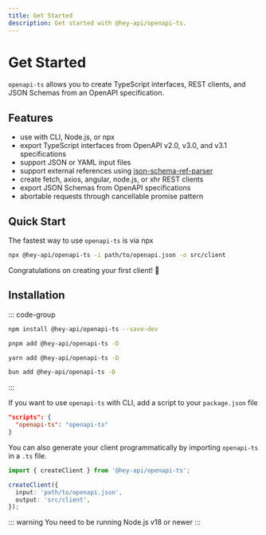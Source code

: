 ```yaml
---
title: Get Started
description: Get started with @hey-api/openapi-ts.
---
```


# Get Started

`openapi-ts` allows you to create TypeScript interfaces, REST clients, and JSON Schemas from an OpenAPI specification.

## Features

- use with CLI, Node.js, or npx
- export TypeScript interfaces from OpenAPI v2.0, v3.0, and v3.1 specifications
- support JSON or YAML input files
- support external references using [json-schema-ref-parser](https://github.com/APIDevTools/json-schema-ref-parser/)
- create fetch, axios, angular, node.js, or xhr REST clients
- export JSON Schemas from OpenAPI specifications
- abortable requests through cancellable promise pattern

## Quick Start

The fastest way to use `openapi-ts` is via npx

```sh
npx @hey-api/openapi-ts -i path/to/openapi.json -o src/client
```

Congratulations on creating your first client! 🎉

## Installation

::: code-group

```sh [npm]
npm install @hey-api/openapi-ts --save-dev
```

```sh [pnpm]
pnpm add @hey-api/openapi-ts -D
```

```sh [yarn]
yarn add @hey-api/openapi-ts -D
```

```sh [bun]
bun add @hey-api/openapi-ts -D
```

:::

If you want to use `openapi-ts` with CLI, add a script to your `package.json` file

```json
"scripts": {
  "openapi-ts": "openapi-ts"
}
```

You can also generate your client programmatically by importing `openapi-ts` in a `.ts` file.

```ts
import { createClient } from '@hey-api/openapi-ts';

createClient({
  input: 'path/to/openapi.json',
  output: 'src/client',
});
```

::: warning
You need to be running Node.js v18 or newer
:::
